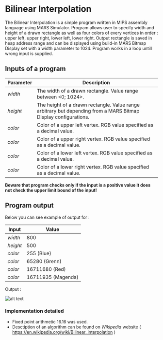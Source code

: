# Bilinear Interpolation

The Bilinear Interpolation is a simple program written in MIPS assembly language using MARS Simulator. Program allows user to specify width and height of a drawn rectangle as well as four colors of every vertices in order : upper left, upper right, lower left, lower right. Output rectangle is saved in heap address range and can be displayed using build-in MARS Bitmap Display set with a width parameter to 1024. Program works in a loop untill wrong input is supplied.

## Inputs of a program 

| Parameter | Description |
| ------------- | ------------- |
| _width_ | The width of a drawn rectangle. Value range between <0; 1024>. |
| _height_ | The height of a drawn rectangle. Value range arbitrary but depending from a MARS Bitmap Display configurations. |
| _color_ | Color of a upper left vertex. RGB value specified as a decimal value. |
| _color_ | Color of a upper right vertex. RGB value specified as a decimal value. |
| _color_ | Color of a lower left vertex. RGB value specified as a decimal value. |
| _color_ | Color of a lower right vertex. RGB value specified as a decimal value. |

__Beware that program checks only if the input is a positive value it does not check the upper limit bound of the input!__

## Program output

Below you can see example of output for :

| Input | Value |
| ------------- | ------------- |
| _width_ | 800 |
| _height_ | 500 |
| _color_ | 255 (Blue) |
| _color_ | 65280 (Grenn) |
| _color_ | 16711680 (Red) |
| _color_ | 16711935 (Magenda) |

Output : 

 ![alt text](https://db3pap002files.storage.live.com/y4mL0jyDWpNCbdegNT36I87Yo5-6zohtihgEl8hPkcw8rlT2xZmNMKSPwEI1MbRuX_zvd-IGMncUVj9bXUE9fm08QUL2owfivABDH9o8kwjPdD25ynd4ysqlUItsCfJU8QQ-MwU9JopAf1XAaiu6p8EYZMovyaYSJ2PJb6A7GC5xh7Yu9QbwufaX6z_Ul6WR5ff0boYzFT4KDbSZdS1tOXlXQ/Bez%C2%A0tytu%C5%82u.bmp?psid=1&width=1168&height=515)
 
 ### Implementation detailed
 
 * Fixed point arithmetic 16.16 was used.
 * Desctiption of an algorithm can be found on _Wikipedia_ website ( https://en.wikipedia.org/wiki/Bilinear_interpolation )
